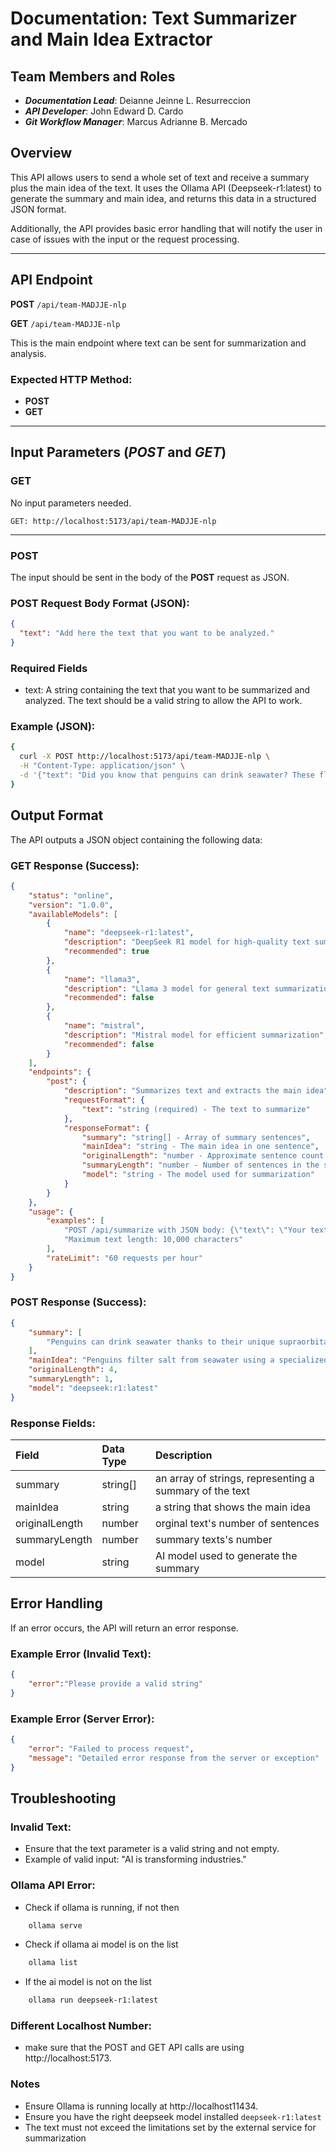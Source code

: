# Documentation: Text Summarizer and Main Idea Extractor

## Team Members and Roles

-  ***Documentation Lead***: Deianne Jeinne L. Resurreccion
-  ***API Developer***: John Edward D. Cardo
- ***Git Workflow Manager***: Marcus Adrianne B. Mercado

## Overview

This API allows users to send a whole set of text and receive a summary plus the main idea of the text. It uses the Ollama API (Deepseek-r1:latest) to generate the summary and main idea, and returns this data in a structured JSON format.

Additionally, the API provides basic error handling that will notify the user in case of issues with the input or the request processing.

---

## API Endpoint

**POST** `/api/team-MADJJE-nlp`

**GET** `/api/team-MADJJE-nlp`

This is the main endpoint where text can be sent for summarization and analysis.

### Expected HTTP Method:
- **POST**
- **GET**
---

## Input Parameters (***POST*** and ***GET***)

### GET

No input parameters needed.

`GET: http://localhost:5173/api/team-MADJJE-nlp`

---
### POST

The input should be sent in the body of the **POST** request as JSON.

### POST Request Body Format (JSON):

```json
{
  "text": "Add here the text that you want to be analyzed."
}
```


### Required Fields
- text: A string containing the text that you want to be summarized and analyzed. The text should be a valid string to allow the API to work.




### Example (JSON):
```bash
{
  curl -X POST http://localhost:5173/api/team-MADJJE-nlp \
  -H "Content-Type: application/json" \
  -d '{"text": "Did you know that penguins can drink seawater? These flightless birds have a special gland called the supraorbital gland, located just above their eyes, which filters out the salt from the ocean water they swallow. The excess salt is then excreted through their beaks or by sneezing. This adaptation allows penguins to survive in some of the harshest marine environments on Earth, where freshwater is scarce but saltwater is plentiful."}'
}
```

## Output Format

The API outputs a JSON object containing the following data:

### GET Response (Success):
```json
{
    "status": "online",
    "version": "1.0.0",
    "availableModels": [
        {
            "name": "deepseek-r1:latest",
            "description": "DeepSeek R1 model for high-quality text summarization",
            "recommended": true
        },
        {
            "name": "llama3",
            "description": "Llama 3 model for general text summarization",
            "recommended": false
        },
        {
            "name": "mistral",
            "description": "Mistral model for efficient summarization",
            "recommended": false
        }
    ],
    "endpoints": {
        "post": {
            "description": "Summarizes text and extracts the main idea",
            "requestFormat": {
                "text": "string (required) - The text to summarize"
            },
            "responseFormat": {
                "summary": "string[] - Array of summary sentences",
                "mainIdea": "string - The main idea in one sentence",
                "originalLength": "number - Approximate sentence count of original text",
                "summaryLength": "number - Number of sentences in the summary",
                "model": "string - The model used for summarization"
            }
        }
    },
    "usage": {
        "examples": [
            "POST /api/summarize with JSON body: {\"text\": \"Your text to summarize\"}",
            "Maximum text length: 10,000 characters"
        ],
        "rateLimit": "60 requests per hour"
    }
}
```

### POST Response (Success):

```json
{
    "summary": [
        "Penguins can drink seawater thanks to their unique supraorbital gland, which filters salt from the water they consume. The excess salt is expelled through their beaks or sneezing. This adaptation enables them to survive in marine environments with plenty of saltwater but scarce freshwater."
    ],
    "mainIdea": "Penguins filter salt from seawater using a specialized gland to adapt to harsh marine conditions where freshwater is unavailable.",
    "originalLength": 4,
    "summaryLength": 1,
    "model": "deepseek:r1:latest"
}
```

### Response Fields:

| Field | Data Type | Description |
| :---         |     :---       | :---          |
| summary   | string[]     | an array of strings, representing a summary of the text    |
| mainIdea     | string       | a string that shows the main idea      |
| originalLength     | number       | orginal text's number of sentences      |
| summaryLength     | number       | summary texts's number      |
| model     | string       | AI model used to generate the summary      |

## Error Handling

If an error occurs, the API will return an error response.

### Example Error (Invalid Text):
```json
{
    "error":"Please provide a valid string"
}
```

### Example Error (Server Error):
```json
{
    "error": "Failed to process request",
    "message": "Detailed error response from the server or exception"
}
```

## Troubleshooting

### Invalid Text:
- Ensure that the text parameter is a valid string and not empty.
- Example of valid input: "AI is transforming industries."

### Ollama API Error:
- Check if ollama is running, if not then
```bash
    ollama serve
```
- Check if ollama ai model is on the list
```bash
    ollama list
```
- If the ai model is not on the list
```bash
    ollama run deepseek-r1:latest
```

### Different Localhost Number:
- make sure that the POST and GET API calls are using http://localhost:5173.

### Notes
- Ensure Ollama is running locally at http://localhost11434.
- Ensure you have the right deepseek model installed `deepseek-r1:latest`
- The text must not exceed the limitations set by the external service for summarization

